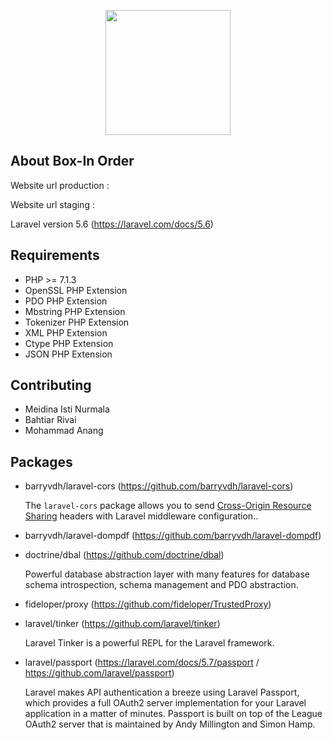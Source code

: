 <p align="center"><img height="200" src="http://box-in.com/src/assets/img/logo/box-in-1-color.png"></p>

## About Box-In Order

Website url production :

Website url staging :

Laravel version 5.6 (https://laravel.com/docs/5.6)


## Requirements
- PHP >= 7.1.3
- OpenSSL PHP Extension
- PDO PHP Extension
- Mbstring PHP Extension
- Tokenizer PHP Extension
- XML PHP Extension
- Ctype PHP Extension
- JSON PHP Extension


## Contributing
- Meidina Isti Nurmala
- Bahtiar Rivai
- Mohammad Anang

## Packages
- barryvdh/laravel-cors (https://github.com/barryvdh/laravel-cors)

    The `laravel-cors` package allows you to send [Cross-Origin Resource Sharing](http://enable-cors.org/)
headers with Laravel middleware configuration..

- barryvdh/laravel-dompdf (https://github.com/barryvdh/laravel-dompdf)

- doctrine/dbal (https://github.com/doctrine/dbal)

    Powerful database abstraction layer with many features for database schema introspection, schema management and PDO abstraction.

- fideloper/proxy (https://github.com/fideloper/TrustedProxy)

- laravel/tinker (https://github.com/laravel/tinker)

    Laravel Tinker is a powerful REPL for the Laravel framework.

- laravel/passport (https://laravel.com/docs/5.7/passport / https://github.com/laravel/passport)

    Laravel makes API authentication a breeze using Laravel Passport, which provides a full OAuth2 server implementation for your Laravel application in a matter of minutes. Passport is built on top of the League OAuth2 server that is maintained by Andy Millington and Simon Hamp.
